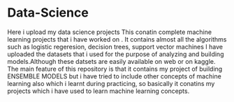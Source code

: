 # Data-Science
Here i upload my data science projects
This conatin complete machine learning projects that i have worked on . 
It contains almost all the algorithms such as logistic regeresion, decision trees, support vector machines 
I have uploaded the datasets that i used for the purpose of analyzing and building models.Although these datsets are easily available on web or on kaggle.
The main feature of this repository is that it contains my project of building ENSEMBLE MODELS
but i have tried to include other concepts of machine learning also which i learnt during practicing, so basically it conatins my projects which i have used to learn machine learning concepts. 
